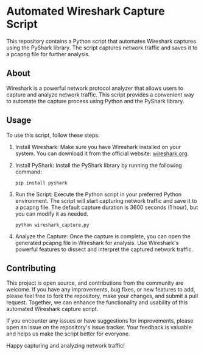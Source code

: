 # Automated Wireshark Capture Script

This repository contains a Python script that automates Wireshark captures using the PyShark library. The script captures network traffic and saves it to a pcapng file for further analysis.

## About

Wireshark is a powerful network protocol analyzer that allows users to capture and analyze network traffic. This script provides a convenient way to automate the capture process using Python and the PyShark library.

## Usage

To use this script, follow these steps:

1. Install Wireshark: Make sure you have Wireshark installed on your system. You can download it from the official website: [wireshark.org](https://www.wireshark.org/).

2. Install PyShark: Install the PyShark library by running the following command:

   ```shell
   pip install pyshark
   ```

3. Run the Script: Execute the Python script in your preferred Python environment. The script will start capturing network traffic and save it to a pcapng file. The default capture duration is 3600 seconds (1 hour), but you can modify it as needed.

   ```shell
   python wireshark_capture.py
   ```

4. Analyze the Capture: Once the capture is complete, you can open the generated pcapng file in Wireshark for analysis. Use Wireshark's powerful features to dissect and interpret the captured network traffic.

## Contributing

This project is open source, and contributions from the community are welcome. If you have any improvements, bug fixes, or new features to add, please feel free to fork the repository, make your changes, and submit a pull request. Together, we can enhance the functionality and usability of this automated Wireshark capture script.

If you encounter any issues or have suggestions for improvements, please open an issue on the repository's issue tracker. Your feedback is valuable and helps us make the script better for everyone.

Happy capturing and analyzing network traffic!
